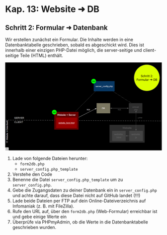 # Kap. 13: Website ➜ DB
## Schritt 2: Formular ➜ Datenbank

Wir erstellen zunächst ein Formular. 
Die Inhalte werden in eine Datenbanktabelle geschrieben, sobald es abgeschickt wird.
Dies ist innerhalb einer einzigen PHP-Datei möglich, die server-seitige und client-seitige Teile (HTML) enthält.

![File_relations](File_relations.png)

1. Lade von folgende Dateien herunter: 
   * `form2db.php`
   * `server_config.php_template` 
2. Verstehe den Code
3. Benenne die Datei `server_config.php_template` um zu `server_config.php`.
4. Gebe die Zugangsdaten zu deiner Datenbank ein in `server_config.php` und achte darauf, dass diese Datei nicht auf GitHub landet (!!!)
5. Lade beide Dateien per FTP auf dein Online-Dateiverzeichnis auf Infomaniak (z. B. mit FileZilla).
6. Rufe den URL auf, über den `form2db.php` (Web-Formular) erreichbar ist und gebe einige Werte ein 
7. Überprüfe via PHPmyAdmin, ob die Werte in die Datenbanktabelle geschrieben wurden.
